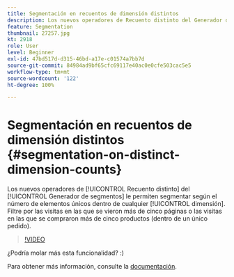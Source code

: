 ```yaml
---
title: Segmentación en recuentos de dimensión distintos
description: Los nuevos operadores de Recuento distinto del Generador de segmentos le permiten segmentar según el número de elementos únicos dentro de cualquier dimensión. Filtre por las visitas en las que se vieron más de cinco páginas o las visitas en las que se compraron más de cinco productos (dentro de un único pedido).
feature: Segmentation
thumbnail: 27257.jpg
kt: 2918
role: User
level: Beginner
exl-id: 47bd517d-d315-46bd-a17e-c01574a7bb7d
source-git-commit: 84984ad9bf65cfc69117e40ac0e0cfe503cac5e5
workflow-type: tm+mt
source-wordcount: '122'
ht-degree: 100%

---
```


# Segmentación en recuentos de dimensión distintos {#segmentation-on-distinct-dimension-counts}

Los nuevos operadores de [!UICONTROL Recuento distinto] del [!UICONTROL Generador de segmentos] le permiten segmentar según el número de elementos únicos dentro de cualquier [!UICONTROL dimensión]. Filtre por las visitas en las que se vieron más de cinco páginas o las visitas en las que se compraron más de cinco productos (dentro de un único pedido).

>[!VIDEO](https://video.tv.adobe.com/v/27257/?quality=12&learn=on)

¿Podría molar más esta funcionalidad? :)

Para obtener más información, consulte la [documentación](https://experienceleague.adobe.com/docs/analytics/components/segmentation/segment-reference/seg-operators.html?lang=es).
